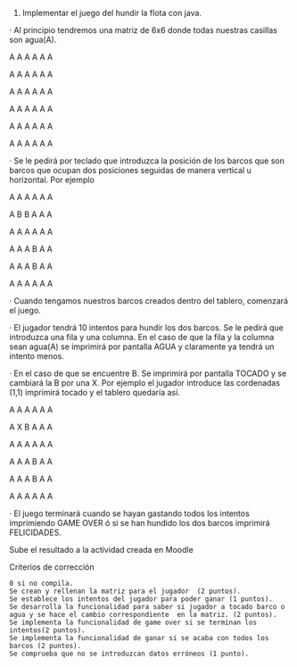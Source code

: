 1. Implementar el juego del hundir la flota con java.

·         Al principio tendremos una matriz de 6x6 donde todas nuestras casillas son agua(A).

A A A A A A

A A A A A A

A A A A A A

A A A A A A

A A A A A A

A A A A A A

·         Se le pedirá por teclado que introduzca la posición de los barcos que son barcos que ocupan dos posiciones seguidas de manera vertical u horizontal. Por ejemplo

A A A A A A

A B B A A A

A A A A A A

A A A B A A

A A A B A A

A A A A A A

·         Cuando tengamos nuestros barcos creados dentro del tablero, comenzará el juego.

·         El jugador tendrá 10 intentos para hundir los dos barcos. Se le pedirá que introduzca una fila y una columna. En el caso de que la fila y la columna sean agua(A) se imprimirá por pantalla AGUA y claramente ya tendrá un intento menos.

·         En el caso de que se encuentre B. Se imprimirá por pantalla TOCADO y se cambiará la B por una X. Por ejemplo el jugador introduce las cordenadas (1,1) imprimirá tocado y el tablero quedaría así.

A A A A A A

A X B A A A

A A A A A A

A A A B A A

A A A B A A

A A A A A A

·         El juego terminará cuando se hayan gastando todos los intentos imprimiendo GAME OVER ó si se han hundido los dos barcos imprimirá FELICIDADES.

 

 

 

Sube el resultado a la actividad creada en Moodle

Criterios de corrección

    0 si no compila.
    Se crean y rellenan la matriz para el jugador  (2 puntos).
    Se establece los intentos del jugador para poder ganar (1 puntos).
    Se desarrolla la funcionalidad para saber si jugador a tocado barco o agua y se hace el cambio correspondiente  en la matriz. (2 puntos).
    Se implementa la funcionalidad de game over si se terminan los intentos(2 puntos).
    Se implementa la funcionalidad de ganar si se acaba con todos los barcos (2 puntos).
    Se comprueba que no se introduzcan datos erróneos (1 punto).
